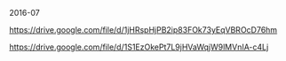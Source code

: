 2016-07

https://drive.google.com/file/d/1jHRspHjPB2ip83FOk73yEqVBROcD76hm

https://drive.google.com/file/d/1S1EzOkePt7L9jHVaWqjW9lMVnIA-c4Lj
